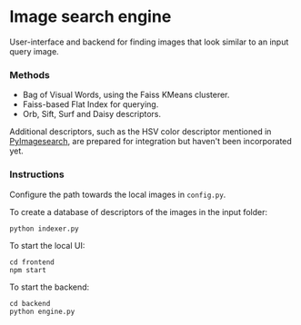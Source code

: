 # Image search engine

User-interface and backend for finding images that look similar to an input query image.

### Methods
- Bag of Visual Words, using the Faiss KMeans clusterer.
- Faiss-based Flat Index for querying.
- Orb, Sift, Surf and Daisy descriptors.

Additional descriptors, such as the HSV color descriptor mentioned in [PyImagesearch](https://www.pyimagesearch.com/2014/12/01/complete-guide-building-image-search-engine-python-opencv), are prepared for integration but haven't been incorporated yet.

### Instructions

Configure the path towards the local images in `config.py`.

To create a database of descriptors of the images in the input folder:
```
python indexer.py
```

To start the local UI:
```
cd frontend
npm start
```

To start the backend:
```
cd backend
python engine.py
```

